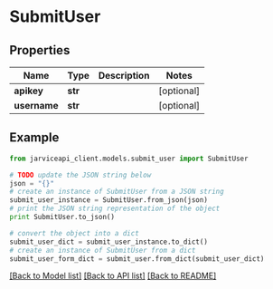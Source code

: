 # SubmitUser


## Properties
Name | Type | Description | Notes
------------ | ------------- | ------------- | -------------
**apikey** | **str** |  | [optional] 
**username** | **str** |  | [optional] 

## Example

```python
from jarviceapi_client.models.submit_user import SubmitUser

# TODO update the JSON string below
json = "{}"
# create an instance of SubmitUser from a JSON string
submit_user_instance = SubmitUser.from_json(json)
# print the JSON string representation of the object
print SubmitUser.to_json()

# convert the object into a dict
submit_user_dict = submit_user_instance.to_dict()
# create an instance of SubmitUser from a dict
submit_user_form_dict = submit_user.from_dict(submit_user_dict)
```
[[Back to Model list]](../README.md#documentation-for-models) [[Back to API list]](../README.md#documentation-for-api-endpoints) [[Back to README]](../README.md)


